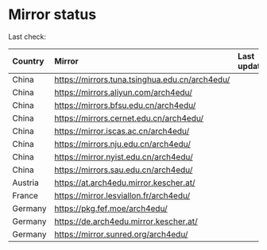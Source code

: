 <script src="./time.js"></script>
# Mirror status
Last check: <script type="text/javascript">localize(1710508764.5780413);</script>

|Country|Mirror|Last update|
|:------|:-----|:----------|
|China|https://mirrors.tuna.tsinghua.edu.cn/arch4edu/|<script type="text/javascript">localize(1710484417);</script>|
|China|https://mirrors.aliyun.com/arch4edu/|<script type="text/javascript">localize(1710440977);</script>|
|China|https://mirrors.bfsu.edu.cn/arch4edu/|<script type="text/javascript">localize(1710484417);</script>|
|China|https://mirrors.cernet.edu.cn/arch4edu/|<script type="text/javascript">localize(1710484417);</script>|
|China|https://mirror.iscas.ac.cn/arch4edu/|<script type="text/javascript">localize(1710440977);</script>|
|China|https://mirrors.nju.edu.cn/arch4edu/|<script type="text/javascript">localize(1710440977);</script>|
|China|https://mirror.nyist.edu.cn/arch4edu/|<script type="text/javascript">localize(1710484417);</script>|
|China|https://mirrors.sau.edu.cn/arch4edu/|<script type="text/javascript">localize(1710484417);</script>|
|Austria|https://at.arch4edu.mirror.kescher.at/|<script type="text/javascript">localize(1710484417);</script>|
|France|https://mirror.lesviallon.fr/arch4edu/|<script type="text/javascript">localize(1710484417);</script>|
|Germany|https://pkg.fef.moe/arch4edu/|<script type="text/javascript">localize(1710484417);</script>|
|Germany|https://de.arch4edu.mirror.kescher.at/|<script type="text/javascript">localize(1710484417);</script>|
|Germany|https://mirror.sunred.org/arch4edu/|<script type="text/javascript">localize(1710484417);</script>|

<script src="./tablefilter/tablefilter.js"></script>
<script src="./table.js"></script>